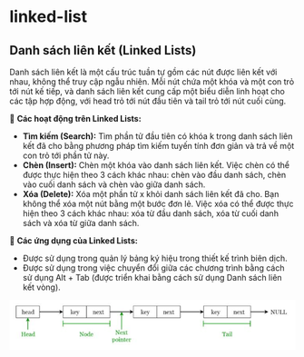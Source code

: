 # linked-list

## Danh sách liên kết (Linked Lists)

Danh sách liên kết là một cấu trúc tuần tự gồm các nút được liên kết với nhau, không thể truy cập ngẫu nhiên. Mỗi nút chứa một khóa và một con trỏ tới nút kế tiếp, và danh sách liên kết cung cấp một biểu diễn linh hoạt cho các tập hợp động, với head trỏ tới nút đầu tiên và tail trỏ tới nút cuối cùng.

🔹 **Các hoạt động trên Linked Lists:**

- **Tìm kiếm (Search):** Tìm phần tử đầu tiên có khóa k trong danh sách liên kết đã cho bằng phương pháp tìm kiếm tuyến tính đơn giản và trả về một con trỏ tới phần tử này.
- **Chèn (Insert):** Chèn một khóa vào danh sách liên kết. Việc chèn có thể được thực hiện theo 3 cách khác nhau: chèn vào đầu danh sách, chèn vào cuối danh sách và chèn vào giữa danh sách.
- **Xóa (Delete):** Xóa một phần tử x khỏi danh sách liên kết đã cho. Bạn không thể xóa một nút bằng một bước đơn lẻ. Việc xóa có thể được thực hiện theo 3 cách khác nhau: xóa từ đầu danh sách, xóa từ cuối danh sách và xóa từ giữa danh sách.

🔹 **Các ứng dụng của Linked Lists:**

- Được sử dụng trong quản lý bảng ký hiệu trong thiết kế trình biên dịch.
- Được sử dụng trong việc chuyển đổi giữa các chương trình bằng cách sử dụng Alt + Tab (được triển khai bằng cách sử dụng Danh sách liên kết vòng).

![Minh hoa](./424566987_382214177734012_848120640175311342_n.jpeg)

